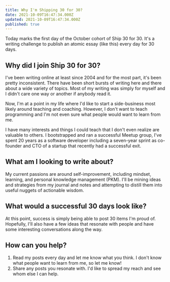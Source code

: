 ```yaml
---
title: Why I'm Shipping 30 for 30?
date: 2021-10-09T16:47:34.000Z
updated: 2021-10-09T16:47:34.000Z
published: true
---
```


Today marks the first day of the October cohort of Ship 30 for 30. It's a writing challenge to publish an atomic essay (like this) every day for 30 days.

## Why did I join Ship 30 for 30?

I've been writing online at least since 2004 and for the most part, it's been pretty inconsistent. There have been short bursts of writing here and there about a wide variety of topics. Most of my writing was simply for myself and I didn't care one way or another if anybody read it.

Now, I'm at a point in my life where I'd like to start a side-business most likely around teaching and coaching. However, I don't want to teach programming and I'm not even sure what people would want to learn from me.

I have many interests and things I could teach that I don't even realize are valuable to others. I bootstrapped and ran a successful Meetup group, I've spent 20 years as a software developer including a seven-year sprint as co-founder and CTO of a startup that recently had a successful exit.

## What am I looking to write about?

My current passions are around self-improvement, including mindset, learning, and personal knowledge management (PKM). I'll be mining ideas and strategies from my journal and notes and attempting to distill them into useful nuggets of actionable wisdom.

## What would a successful 30 days look like?

At this point, success is simply being able to post 30 items I'm proud of. Hopefully, I'll also have a few ideas that resonate with people and have some interesting conversations along the way.

## How can you help?

1. Read my posts every day and let me know what you think. I don't know what people want to learn from me, so let me know!
2. Share any posts you resonate with. I'd like to spread my reach and see whom else I can help.

